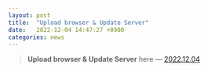 ```yaml
---
layout: post
title:  "Upload browser & Update Server"
date:   2022-12-04 14:47:27 +0900
categories: news
---
```


> **Upload browser & Update Server** here — [2022.12.04][post]

[post]: https://github.com/Mindlestick/LION/commit/c0c6db0f71f521c00e8827a77e267bf34e37c7e7